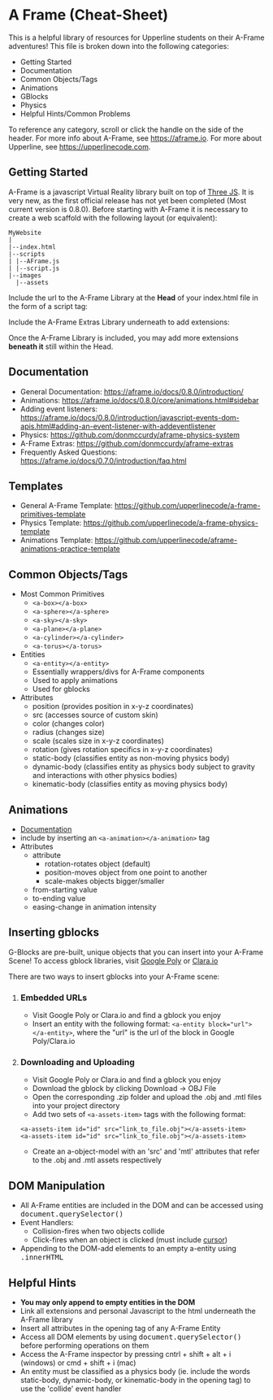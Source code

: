 # A Frame (Cheat-Sheet)

This is a helpful library of resources for Upperline students on their A-Frame adventures! This file is broken down into the following categories:

* Getting Started
* Documentation
* Common Objects/Tags
* Animations
* GBlocks
* Physics
* Helpful Hints/Common Problems

To reference any category, scroll or click the handle on the side of the header. For more info about A-Frame, see <https://aframe.io>.
For more about Upperline, see <https://upperlinecode.com>.

## Getting Started

A-Frame is a javascript Virtual Reality library built on top of [Three JS](https://threejs.org). It is very new, as the first official
release has not yet been completed (Most current version is 0.8.0). Before starting with A-Frame it is necessary to create a web scaffold
with the following layout (or equivalent):

```
MyWebsite
|
|--index.html
|--scripts
| |--AFrame.js
| |--script.js
|--images
  |--assets
```

Include the url to the A-Frame Library at the <b>Head</b> of your index.html file in the form of a script tag:

<tt><script src="https://aframe.io/releases/0.8.0/aframe.min.js"></script></tt>

Include the A-Frame Extras Library underneath to add extensions:
<tt><script src="https://cdn.rawgit.com/donmccurdy/aframe-extras/v4.1.2/dist/aframe-extras.min.js"></script></tt>

Once the A-Frame Library is included, you may add more extensions <b>beneath it</b> still within the Head.

## Documentation

* General Documentation: <https://aframe.io/docs/0.8.0/introduction/>
* Animations: <https://aframe.io/docs/0.8.0/core/animations.html#sidebar>
* Adding event listeners: <https://aframe.io/docs/0.8.0/introduction/javascript-events-dom-apis.html#adding-an-event-listener-with-addeventlistener>
* Physics: <https://github.com/donmccurdy/aframe-physics-system>
* A-Frame Extras: <https://github.com/donmccurdy/aframe-extras>
* Frequently Asked Questions: <https://aframe.io/docs/0.7.0/introduction/faq.html>

## Templates

* General A-Frame Template: <https://github.com/upperlinecode/a-frame-primitives-template>
* Physics Template: <https://github.com/upperlinecode/a-frame-physics-template>
* Animations Template: <https://github.com/upperlinecode/aframe-animations-practice-template>

## Common Objects/Tags

* Most Common Primitives
	* `<a-box></a-box>`
	* `<a-sphere></a-sphere>`
	* `<a-sky></a-sky>`
	* `<a-plane></a-plane>`
	* `<a-cylinder></a-cylinder>`
	* `<a-torus></a-torus>`
* Entities
	* `<a-entity></a-entity>`
	* Essentially wrappers/divs for A-Frame components
	* Used to apply animations
	* Used for gblocks
* Attributes
	* position (provides position in x-y-z coordinates)
	* src (accesses source of custom skin)
	* color (changes color)
	* radius (changes size)
	* scale (scales size in x-y-z coordinates)
	* rotation (gives rotation specifics in x-y-z coordinates)
	* static-body (classifies entity as non-moving physics body)
	* dynamic-body (classifies entity as physics body subject to gravity and interactions with other physics bodies)
	* kinematic-body (classifies entity as moving physics body)
	
## Animations

* [Documentation](https://aframe.io/docs/0.8.0/core/animations.html#sidebar)
* include by inserting an `<a-animation></a-animation>` tag
* Attributes
	* attribute
		* rotation-rotates object (default)
		* position-moves object from one point to another
		* scale-makes objects bigger/smaller
	* from-starting value
	* to-ending value
	* easing-change in animation intensity

## Inserting gblocks

G-Blocks are pre-built, unique objects that you can insert into your A-Frame Scene! To access gblock libraries,
visit [Google Poly](https://poly.google.com) or [Clara.io](https://clara.io)

There are two ways to insert gblocks into your A-Frame scene:

1. ### Embedded URLs
	* Visit Google Poly or Clara.io and find a gblock you enjoy
	* Insert an entity with the following format: `<a-entity block="url"></a-entity>`, where the "url" is the
	url of the block in Google Poly/Clara.io

2. ### Downloading and Uploading
	* Visit Google Poly or Clara.io and find a gblock you enjoy
	* Download the gblock by clicking Download -> OBJ File
	* Open the corresponding .zip folder and upload the .obj and .mtl files into your project directory
	* Add two sets of `<a-assets-item>` tags with the following format: 

	```
	<a-assets-item id="id" src="link_to_file.obj"></a-assets-item>
	<a-assets-item id="id" src="link_to_file.obj"></a-assets-item>
	```

	* Create an a-object-model with an 'src' and 'mtl' attributes that refer to the .obj and .mtl assets respectively

## DOM Manipulation

* All A-Frame entities are included in the DOM and can be accessed using <tt>document.querySelector()</tt>
* Event Handlers:
	* Collision-fires when two objects collide
	* Click-fires when an object is clicked (must include [cursor](https://aframe.io/docs/0.8.0/primitives/a-cursor.html#sidebar))
* Appending to the DOM-add elements to an empty a-entity using <tt>.innerHTML</tt>

## Helpful Hints

* <b>You may only append to empty entities in the DOM</b>
* Link all extensions and personal Javascript to the html underneath the A-Frame library
* Insert all attributes in the opening tag of any A-Frame Entity
* Access all DOM elements by using <tt>document.querySelector()</tt> before performing operations on them
* Access the A-Frame inspector by pressing cntrl + shift + alt + i (windows) or cmd + shift + i (mac)
* An entity must be classified as a physics body (ie. include the words static-body, dynamic-body, or kinematic-body in the
  opening tag) to use the 'collide' event handler
